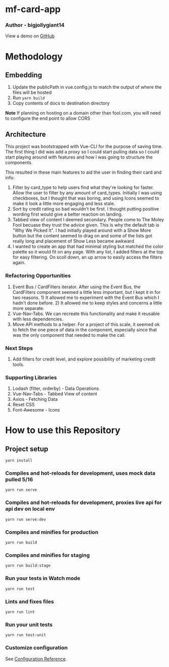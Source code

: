 # mf-card-app

### Author - bigjollygiant14

View a demo on [GitHub](https://bigjollygiant14.github.io/mf-card-app/)

# Methodology

## Embedding

1. Update the publicPath in vue.config.js to match the output of where the files will be hosted
2. Run `yarn build`
3. Copy contents of docs to destination directory

**Note** If planning on hosting on a domain other than fool.com, you will need to configure the end point to allow CORS

## Architecture

This project was bootstrapped with Vue-CLI for the purpose of saving time. The first thing I did was add a proxy so I could start pulling data so I could start playing around with features and how I was going to structure the components.

This resulted in these main features to aid the user in finding their card and info:

1. Filter by card_type to help users find what they\'re looking for faster. Allow the user to filter by any amount of card_types. Initially I was using checkboxes, but I thought that was boring, and using Icons seemed to make it look a little more engaging and less stale.
2. Sort by credit rating so bad wouldn\'t be first. I thought putting positive wording first would give a better reaction on landing.
3. Tabbed view of content I deemed secondary. People come to The Moley Fool becuase they trust the advice given. This is why the default tab is "Why We Picked It". I had initially played around with a Show More button but the content seemed to drag on and some of the lists got really long and placement of Show Less became awkward
4. I wanted to create an app that had minimal styling but matched the color palette so it would fit on any page. With any list, I added filters at the top for easy filtering. On scoll down, an up arrow to easily access the filters again.

### Refactoring Opportunities

1. Event Bus / CardFilters iterator. After using the Event Bus, the CardFilters component seemed a little less important, but I kept it in for two reasons. 1) It allowed me to experiment with the Event Bus which I hadn't done before. 2) It allowed me to keep styles and concerns a little more separate.
2. Vue-Nav-Tabs. We can recreate this functionality and make it reusable with less dependencies.
3. Move API methods to a helper. For a project of this scale, it seemed ok to fetch the one piece of data in the component, especially since that was the only component that needed to make the call.

### Next Steps

1. Add filters for credit level, and explore possibility of marketing credit tools.

### Supporting Libraries

1. Lodash (filter, orderby) - Data Operations
2. Vue-Nav-Tabs - Tabbed View of content
3. Axios - Fetching Data
4. Reset CSS
5. Font-Awesome - Icons

# How to use this Repository

## Project setup

```
yarn install
```

### Compiles and hot-reloads for development, uses mock data pulled 5/16

```
yarn run serve
```

### Compiles and hot-reloads for development, proxies live api for api dev on local env

```
yarn run serve:dev
```

### Compiles and minifies for production

```
yarn run build
```

### Compiles and minifies for staging

```
yarn run build:stage
```

### Run your tests in Watch mode

```
yarn run test
```

### Lints and fixes files

```
yarn run lint
```

### Run your unit tests

```
yarn run test:unit
```

### Customize configuration

See [Configuration Reference](https://cli.vuejs.org/config/).
